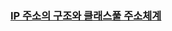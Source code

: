 ### [IP 주소의 구조와 클래스풀 주소체계](https://www.inflearn.com/courses/lecture?courseId=335940&unitId=261920&subtitleLanguage=ko)